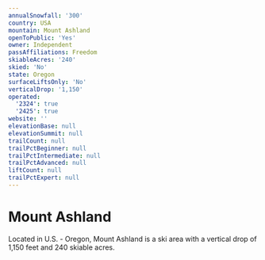```yaml
---
annualSnowfall: '300'
country: USA
mountain: Mount Ashland
openToPublic: 'Yes'
owner: Independent
passAffiliations: Freedom
skiableAcres: '240'
skied: 'No'
state: Oregon
surfaceLiftsOnly: 'No'
verticalDrop: '1,150'
operated:
  '2324': true
  '2425': true
website: ''
elevationBase: null
elevationSummit: null
trailCount: null
trailPctBeginner: null
trailPctIntermediate: null
trailPctAdvanced: null
liftCount: null
trailPctExpert: null
---
```



# Mount Ashland

Located in U.S. - Oregon, Mount Ashland is a ski area with a vertical drop of 1,150 feet and 240 skiable acres.
